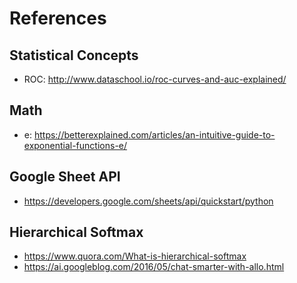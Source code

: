 # References

## Statistical Concepts 
- ROC: http://www.dataschool.io/roc-curves-and-auc-explained/

## Math 
- e: https://betterexplained.com/articles/an-intuitive-guide-to-exponential-functions-e/

## Google Sheet API 
- https://developers.google.com/sheets/api/quickstart/python

## Hierarchical Softmax 

- https://www.quora.com/What-is-hierarchical-softmax
- https://ai.googleblog.com/2016/05/chat-smarter-with-allo.html